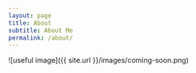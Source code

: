 ```yaml
---
layout: page
title: About
subtitle: About Me
permalink: /about/
---
```


![useful image]({{ site.url }}/images/coming-soon.png)
